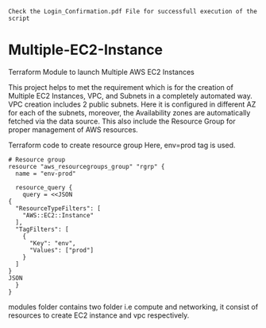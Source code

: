 ```
Check the Login_Confirmation.pdf File for successfull execution of the script

```

# Multiple-EC2-Instance
Terraform Module to launch Multiple AWS EC2 Instances


This project helps to met the requirement which is for the creation of Multiple EC2 Instances, VPC, and Subnets in a completely automated way. VPC creation includes 2 public subnets. Here it is configured in different AZ for each of the subnets, moreover, the Availability zones are automatically fetched via the data source. This also include the Resource Group for proper management of AWS resources. 


Terraform code to create resource group
Here, env=prod tag is used.

```
# Resource group
resource "aws_resourcegroups_group" "rgrp" {
  name = "env-prod"

  resource_query {
    query = <<JSON
{
  "ResourceTypeFilters": [
    "AWS::EC2::Instance"
  ],
  "TagFilters": [
    {
      "Key": "env",
      "Values": ["prod"]
    }
  ]
}
JSON
  }
}
```
                   
modules folder contains two folder i.e compute and networking, it consist of resources to create EC2 instance and vpc respectively.

